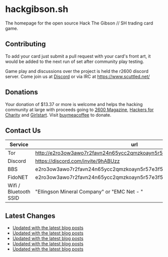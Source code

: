 # hackgibson.sh
The homepage for the open source Hack The Gibson // SH trading card game.


## Contributing

To add your card just submit a pull request with your card's front art, it would be added to the next run of set after community play testing.

Game play and discussions over the project is held the r2600 discord server. Come join us at [Discord](https://discord.com/invite/9hABUzz) or via IRC at https://www.scuttled.net/


## Donations

Your donation of $13.37 or more is welcome and helps the hacking community at large with proceeds going to [2600 Magazine](https://2600.com/), [Hackers for Charity](https://hackersforcharity.org) and [Girlstart](https://girlstart.org).  Visit [buymeacoffee](https://www.buymeacoffee.com/hackgibson.sh) to donate.


## Contact Us

Service | url
-|-
Tor | http://e2ro3ow3awo7r2favn24n65ycc2qmzkoayn5r57e3f56nvjwdcgg32ad.onion
Discord | https://discord.com/invite/9hABUzz
BBS | e2ro3ow3awo7r2favn24n65ycc2qmzkoayn5r57e3f56nvjwdcgg32ad.onion:23
FidoNET | e2ro3ow3awo7r2favn24n65ycc2qmzkoayn5r57e3f56nvjwdcgg32ad.onion:24554
Wifi / Bluetooth SSID | "Ellingson Mineral Company" or "EMC Net - <fidonet address>"

## Latest Changes
<!-- BLOG-POST-LIST:START -->
- [Updated with the latest blog posts](https://github.com/DFW2600/hackgibson.sh/commit/9e044ee7b046deb9c93eab713d95bd9b5a1ca06f)
- [Updated with the latest blog posts](https://github.com/DFW2600/hackgibson.sh/commit/f4420d5fc3d4be5f9a3b3b8937347589e6d63fa2)
- [Updated with the latest blog posts](https://github.com/DFW2600/hackgibson.sh/commit/18ea5ffde900d49deaf72e21252d533d5d7b21eb)
- [Updated with the latest blog posts](https://github.com/DFW2600/hackgibson.sh/commit/b027e8481589cd212c93262c215689f675f703c0)
- [Updated with the latest blog posts](https://github.com/DFW2600/hackgibson.sh/commit/b6daa8beb500289da91aa99708856f0db6024728)
<!-- BLOG-POST-LIST:END -->
